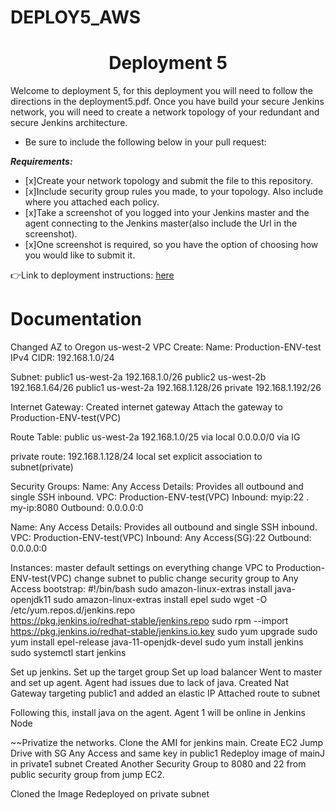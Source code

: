 # DEPLOY5_AWS
<h1 align=center>Deployment 5</h1>

Welcome to deployment 5, for this deployment you will need to follow the directions in the deployment5.pdf. Once you have build your secure Jenkins network, you will need to create a network topology of your redundant and secure Jenkins architecture.     

- Be sure to include the following below in your pull request: 

***Requirements:*** 
- [x]Create your network topology and submit the file to this repository.
- [x]Include security group rules you made, to your topology. Also include where you attached each policy.
- [x]Take a screenshot of you logged into your Jenkins master and the agent connecting to the Jenkins master(also include the Url in the screenshot).
- [x]One screenshot is required, so you have the option of choosing how you would like to submit it. 

👉Link to deployment instructions: [here](https://github.com/kura-labs-org/DEPLOY6_AWS/blob/main/Deployment%235.pdf)  


<h1>Documentation</h1>
  Changed AZ to Oregon us-west-2
VPC Create:
Name: Production-ENV-test
IPv4 CIDR: 192.168.1.0/24

Subnet:
public1 us-west-2a
192.168.1.0/26
public2 us-west-2b
192.168.1.64/26
public1 us-west-2a
192.168.1.128/26
private 
192.168.1.192/26


Internet Gateway:
Created internet gateway
Attach the gateway to Production-ENV-test(VPC)

Route Table:
public us-west-2a
192.168.1.0/25 via local
0.0.0.0/0 via IG

private route: 192.168.1.128/24	local
set explicit association to subnet(private)


Security Groups:
Name: Any Access
Details: Provides all outbound and single SSH inbound.
VPC: Production-ENV-test(VPC)
Inbound: myip:22 . my-ip:8080
Outbound: 0.0.0.0:0

Name: Any Access
Details: Provides all outbound and single SSH inbound.
VPC: Production-ENV-test(VPC)
Inbound: Any Access(SG):22
Outbound: 0.0.0.0:0


Instances:
master
default settings on everything
change VPC to Production-ENV-test(VPC)
change subnet to public
change security group to Any Access
bootstrap:
#!/bin/bash
sudo amazon-linux-extras install java-openjdk11
sudo amazon-linux-extras install epel
sudo wget -O /etc/yum.repos.d/jenkins.repo \
https://pkg.jenkins.io/redhat-stable/jenkins.repo
sudo rpm --import https://pkg.jenkins.io/redhat-stable/jenkins.io.key
sudo yum upgrade
sudo yum install epel-release java-11-openjdk-devel
sudo yum install jenkins
sudo systemctl start jenkins

Set up jenkins.
Set up the target group
Set up load balancer
Went to master and set up agent.
Agent had issues due to lack of java.
Created Nat Gateway targeting public1 and added an elastic IP
Attached route to subnet

Following this, install java on the agent.
Agent 1 will be online in Jenkins Node

~~Privatize the networks.
Clone the AMI for jenkins main.
Create EC2 Jump Drive with SG Any Access and same key in public1
Redeploy image of mainJ in private1 subnet
Created Another Security Group to 8080 and 22 from public security group from jump EC2.





Cloned the Image
Redeployed on private subnet
